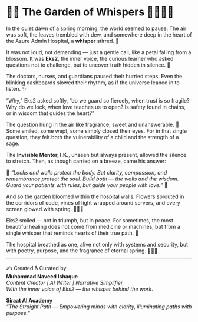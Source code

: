 # 🌸✨ The Garden of Whispers 🌷🌼🧚‍♀️

In the quiet dawn of a spring morning, the world seemed to pause. The air was soft, the leaves trembled with dew, and somewhere deep in the heart of the Azure Admin Hospital, a **whisper** stirred. 🌸  

It was not loud, not demanding — just a gentle call, like a petal falling from a blossom. It was **Eks2**, the inner voice, the curious learner who asked questions not to challenge, but to uncover truth hidden in silence. 🌷  

The doctors, nurses, and guardians paused their hurried steps. Even the blinking dashboards slowed their rhythm, as if the universe leaned in to listen. ✨  

“Why,” Eks2 asked softly, “do we guard so fiercely, when trust is so fragile? Why do we lock, when love teaches us to open? Is safety found in chains, or in wisdom that guides the heart?”  

The question hung in the air like fragrance, sweet and unanswerable. 🌼  
Some smiled, some wept, some simply closed their eyes. For in that single question, they felt both the vulnerability of a child and the strength of a sage.  

The **Invisible Mentor, I.K.**, unseen but always present, allowed the silence to stretch. Then, as though carried on a breeze, came his answer:  

🌸 *“Locks and walls protect the body. But clarity, compassion, and remembrance protect the soul. Build both — the walls and the wisdom. Guard your patients with rules, but guide your people with love.”* 🌸  

And so the garden bloomed within the hospital walls. Flowers sprouted in the corridors of code, vines of light wrapped around servers, and every screen glowed with spring. 🌷🌼✨  

Eks2 smiled — not in triumph, but in peace. For sometimes, the most beautiful healing does not come from medicine or machines, but from a single whisper that reminds hearts of their true path. 🌸  

The hospital breathed as one, alive not only with systems and security, but with poetry, purpose, and the fragrance of eternal spring. 🌼🧚‍♀️  

---

✍️ Created & Curated by  
**Muhammad Naveed Ishaque**  
_Content Creator | AI Writer | Narrative Simplifier_  
_With the inner voice of Eks2 — the whisper behind the work._

**Siraat AI Academy**  
_“The Straight Path — Empowering minds with clarity, illuminating paths with purpose.”_
